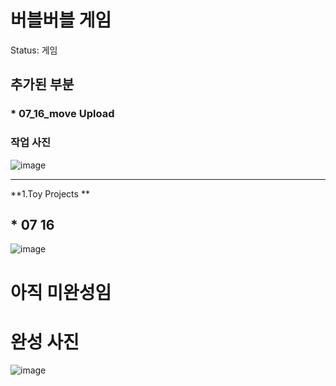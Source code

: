 # 버블버블 게임

Status: 게임

## **추가된 부분**

### * 07_16_move  Upload
### 작업 사진


![image](https://user-images.githubusercontent.com/68671394/125887309-cf5a7a5e-3156-48e1-8307-399281d5dca0.png)

---

**1.Toy Projects **
## * 07 16  
![image](https://user-images.githubusercontent.com/68671394/125797798-b826cb93-585e-429e-af52-328a6c212ed8.png)

# 아직 미완성임 

# 완성 사진

![image](https://user-images.githubusercontent.com/68671394/125798007-1c1f08f2-23b8-429c-a8e7-f2b19c5216a8.png)
